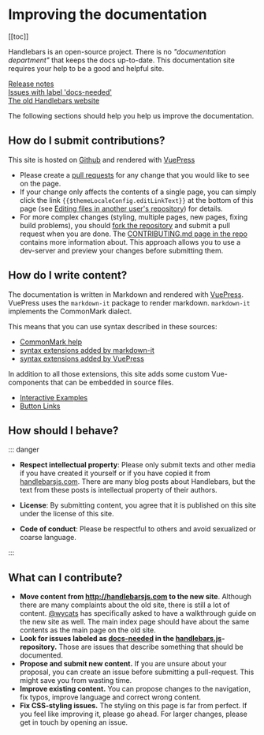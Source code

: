 # Improving the documentation

[[toc]]

Handlebars is an open-source project. There is no _"documentation department"_ that keeps the docs up-to-date. This
documentation site requires your help to be a good and helpful site.

[Release notes](https://github.com/wycats/handlebars.js/blob/master/release-notes.md)<br>
[Issues with label 'docs-needed'](https://github.com/wycats/handlebars.js/issues?q=is%3Aopen+is%3Aissue+label%3Adocs-needed)<br>
[The old Handlebars website](https://handlebars-archive.knappi.org)

The following sections should help you help us improve the documentation.

## How do I submit contributions?

This site is hosted on [Github](https://github.com/handlebars-lang/docs) and rendered with
[VuePress](https://v1.vuepress.vuejs.org/)

- Please create a [pull requests](https://help.github.com/en/articles/about-pull-requests) for any change that you would
  like to see on the page.
- If your change only affects the contents of a single page, you can simply click the link
  `{{$themeLocaleConfig.editLinkText}}` at the bottom of this page (see
  [Editing files in another user's repository](https://help.github.com/en/articles/editing-files-in-another-users-repository))
  for details.
- For more complex changes (styling, multiple pages, new pages, fixing build problems), you should
  [fork the repository](https://help.github.com/en/articles/fork-a-repo) and submit a pull request when you are done.
  The [CONTRIBUTING.md page in the repo][contributing-page-in-repo] contains more information about. This approach
  allows you to use a dev-server and preview your changes before submitting them.

## How do I write content?

The documentation is written in Markdown and rendered with [VuePress](https://v1.vuepress.vuejs.org/). VuePress uses the
`markdown-it` package to render markdown. `markdown-it` implements the CommonMark dialect.

This means that you can use syntax described in these sources:

- [CommonMark help](https://commonmark.org/help/)
- [syntax extensions added by markdown-it](https://github.com/markdown-it/markdown-it#syntax-extensions)
- [syntax extensions added by VuePress](https://v1.vuepress.vuejs.org/guide/markdown.html)

In addition to all those extensions, this site adds some custom Vue-components that can be embedded in source files.

- [Interactive Examples](interactive-examples.md)
- [Button Links](button-links.md)

## How should I behave?

::: danger

- **Respect intellectual property**: Please only submit texts and other media if you have created it yourself or if you
  have copied it from [handlebarsjs.com](https://handlebarsjs.com). There are many blog posts about Handlebars, but the
  text from these posts is intellectual property of their authors.
- **License**: By submitting content, you agree that it is published on this site under the license of this site.

- **Code of conduct**: Please be respectful to others and avoid sexualized or coarse language.

:::

## What can I contribute?

- **Move content from http://handlebarsjs.com to the new site**. Although there are many complaints about the old site,
  there is still a lot of content. [@wycats](https://github.com/wycats/) has specifically asked to have a walkthrough
  guide on the new site as well. The main index page should have about the same contents as the main page on the old
  site.
- **Look for issues labeled as
  [docs-needed](https://github.com/wycats/handlebars.js/issues?utf8=%E2%9C%93&q=is%3Aissue+label%3Adocs-needed+) in the
  [handlebars.js](https://github.com/wycats/handlebars.js)-repository.** Those are issues that describe something that
  should be documented.
- **Propose and submit new content.** If you are unsure about your proposal, you can create an issue before submitting a
  pull-request. This might save you from wasting time.
- **Improve existing content.** You can propose changes to the navigation, fix typos, improve language and correct wrong
  content.
- **Fix CSS-styling issues.** The styling on this page is far from perfect. If you feel like improving it, please go
  ahead. For larger changes, please get in touch by opening an issue.

[contributing-page-in-repo]: https://github.com/handlebars-lang/docs/blob/master/CONTRIBUTING.md
[all-features-example-raw]: https://raw.githubusercontent.com/handlebars-lang/docs/master/src/examples/all-features.md
